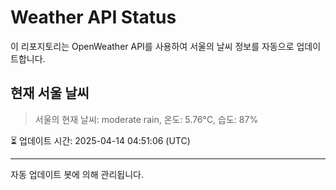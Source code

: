 
# Weather API Status

이 리포지토리는 OpenWeather API를 사용하여 서울의 날씨 정보를 자동으로 업데이트합니다.

## 현재 서울 날씨
> 서울의 현재 날씨: moderate rain, 온도: 5.76°C, 습도: 87%

⏳ 업데이트 시간: 2025-04-14 04:51:06 (UTC)

---
자동 업데이트 봇에 의해 관리됩니다.
